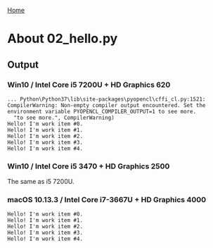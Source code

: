 [Home](../../../#overview)

# About 02_hello.py

## Output

### Win10 / Intel Core i5 7200U + HD Graphics 620

```
... Python\Python37\lib\site-packages\pyopencl\cffi_cl.py:1521: CompilerWarning: Non-empty compiler output encountered. Set the environment variable PYOPENCL_COMPILER_OUTPUT=1 to see more.
  "to see more.", CompilerWarning)
Hello! I'm work item #0.
Hello! I'm work item #1.
Hello! I'm work item #2.
Hello! I'm work item #3.
Hello! I'm work item #4.
```

### Win10 / Intel Core i5 3470 + HD Graphics 2500

The same as i5 7200U.

### macOS 10.13.3 / Intel Core i7-3667U + HD Graphics 4000

```
Hello! I'm work item #0.
Hello! I'm work item #1.
Hello! I'm work item #2.
Hello! I'm work item #3.
Hello! I'm work item #4.
```
